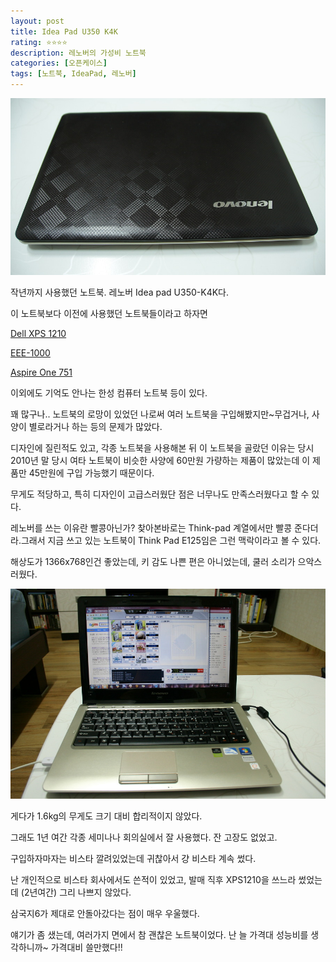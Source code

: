 ```yaml
---
layout: post
title: Idea Pad U350 K4K
rating: ⭐️⭐️⭐️⭐️
description: 레노버의 가성비 노트북
categories: [오픈케이스]
tags: [노트북, IdeaPad, 레노버]
---
```


![U350-K4K](../../img/2012/u350_k4k_01.jpg)

작년까지 사용했던 노트북. 레노버 Idea pad U350-K4K다.

이 노트북보다 이전에 사용했던 노트북들이라고 하자면

[Dell XPS 1210](http://news.naver.com/main/read.nhn?mode=LSD&mid=sec&sid1=105&oid=138&aid=0000009744ASUS)

[EEE-1000](http://www.nowpug.com/review/73528)

[Aspire One 751](hhttp://blog.naver.com/brian94?Redirect=Log&logNo=130068341330)

이외에도 기억도 안나는 한성 컴퓨터 노트북 등이 있다.

꽤 많구나.. 노트북의 로망이 있었던 나로써 여러 노트북을 구입해봤지만~무겁거나, 사양이 별로라거나 하는 등의 문제가 많았다.

디자인에 질린적도 있고, 각종 노트북을 사용해본 뒤 이 노트북을 골랐던 이유는 당시 2010년 말 당시 여타 노트북이 비슷한 사양에 60만원 가량하는 제품이 많았는데 이 제품만 45만원에 구입 가능했기 때문이다.

무게도 적당하고, 특히 디자인이 고급스러웠단 점은 너무나도 만족스러웠다고 할 수 있다. 

레노버를 쓰는 이유란 빨콩아닌가? 찾아본바로는 Think-pad 계열에서만 빨콩 준다더라.그래서 지금 쓰고 있는 노트북이 Think Pad E125임은 그런 맥락이라고 볼 수 있다.

해상도가 1366x768인건 좋았는데, 키 감도 나쁜 편은 아니었는데, 쿨러 소리가 으악스러웠다.

![U350-K4K](../../img/2012/u350_k4k_02.jpg)

게다가 1.6kg의 무게도 크기 대비 합리적이지 않았다. 

그래도 1년 여간 각종 세미나나 회의실에서 잘 사용했다. 잔 고장도 없었고.

구입하자마자는 비스타 깔려있었는데 귀찮아서 걍 비스타 계속 썼다. 

난 개인적으로 비스타 회사에서도 쓴적이 있었고, 발매 직후 XPS1210을 쓰느라 썼었는데 (2년여간) 그리 나쁘지 않았다.

삼국지6가 제대로 안돌아갔다는 점이 매우 우울했다.

얘기가 좀 샜는데, 여러가지 면에서 참 괜찮은 노트북이었다. 난 늘 가격대 성능비를 생각하니까~ 가격대비 쓸만했다!!